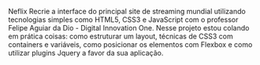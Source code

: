 Neflix
Recrie a interface do principal site de streaming mundial utilizando tecnologias simples como HTML5, CSS3 e JavaScript com o professor Felipe Aguiar da Dio - Digital Innovation One. Nesse projeto estou colando em prática coisas: como estruturar um layout, técnicas de CSS3 com containers e variáveis, como posicionar os elementos com Flexbox e como utilizar plugins Jquery a favor da sua aplicação.

